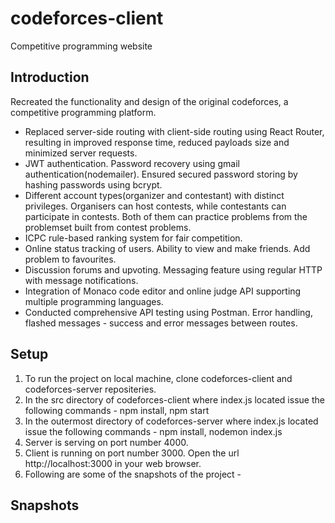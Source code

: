 # codeforces-client
Competitive programming website 

## Introduction

Recreated the functionality and design of the original codeforces, a competitive programming platform.

- Replaced server-side routing with client-side routing using React Router, resulting in improved response time, reduced payloads size and minimized server requests.
- JWT authentication. Password recovery using gmail authentication(nodemailer). Ensured secured password storing by hashing passwords using bcrypt.
- Different account types(organizer and contestant) with distinct privileges. Organisers can host contests, while contestants can participate in contests. Both of them can practice problems from the problemset built from contest problems.
- ICPC rule-based ranking system for fair competition.
- Online status tracking of users. Ability to view and make friends. Add problem to favourites.
- Discussion forums and upvoting. Messaging feature using regular HTTP with message notifications.
- Integration of Monaco code editor and online judge API supporting multiple programming languages.
- Conducted comprehensive API testing using Postman. Error handling, flashed messages - success and error messages between routes.

## Setup

1. To run the project on local machine, clone codeforces-client and codeforces-server repositeries.
2. In the src directory of codeforces-client where index.js located issue the following commands - npm install, npm start
3. In the outermost directory of codeforces-server where index.js located issue the following commands - npm install, nodemon index.js
4. Server is serving on port number 4000.
5. Client is running on port number 3000. Open the url http://localhost:3000 in your web browser.
6. Following are some of the snapshots of the project - 

## Snapshots

